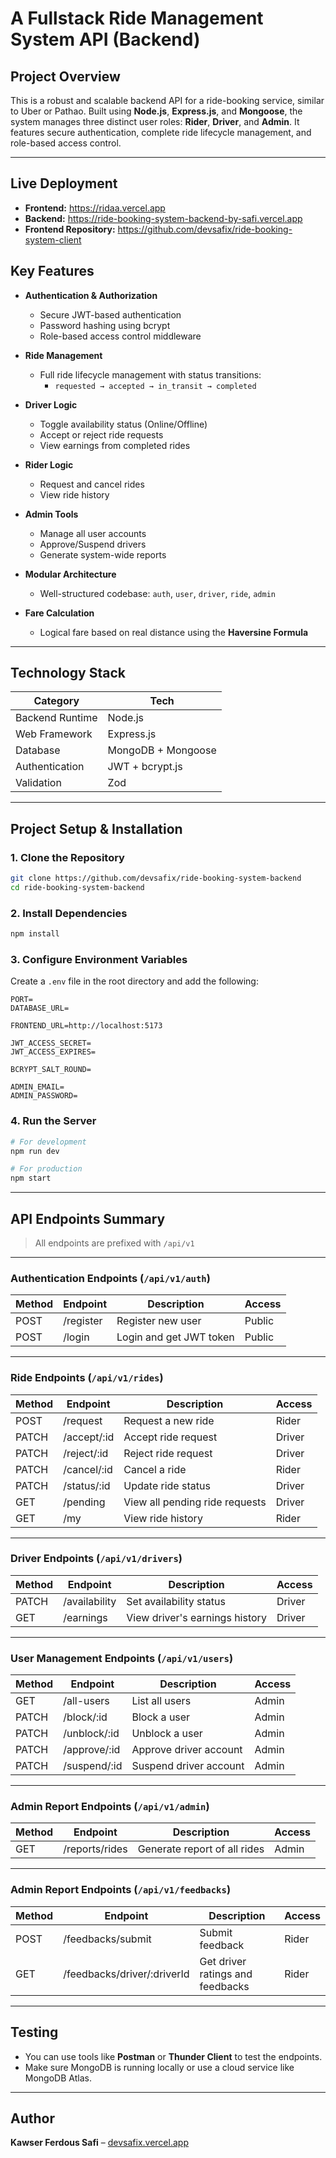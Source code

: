 # A Fullstack Ride Management System API (Backend)

## Project Overview

This is a robust and scalable backend API for a ride-booking service, similar to Uber or Pathao. Built using **Node.js**, **Express.js**, and **Mongoose**, the system manages three distinct user roles: **Rider**, **Driver**, and **Admin**. It features secure authentication, complete ride lifecycle management, and role-based access control.

---

## Live Deployment

- **Frontend:** https://ridaa.vercel.app
- **Backend:** https://ride-booking-system-backend-by-safi.vercel.app
- **Frontend Repository:** https://github.com/devsafix/ride-booking-system-client

## Key Features

- **Authentication & Authorization**

  - Secure JWT-based authentication
  - Password hashing using bcrypt
  - Role-based access control middleware

- **Ride Management**

  - Full ride lifecycle management with status transitions:
    - `requested → accepted → in_transit → completed`

- **Driver Logic**

  - Toggle availability status (Online/Offline)
  - Accept or reject ride requests
  - View earnings from completed rides

- **Rider Logic**

  - Request and cancel rides
  - View ride history

- **Admin Tools**

  - Manage all user accounts
  - Approve/Suspend drivers
  - Generate system-wide reports

- **Modular Architecture**

  - Well-structured codebase: `auth`, `user`, `driver`, `ride`, `admin`

- **Fare Calculation**
  - Logical fare based on real distance using the **Haversine Formula**

---

## Technology Stack

| Category        | Tech               |
| --------------- | ------------------ |
| Backend Runtime | Node.js            |
| Web Framework   | Express.js         |
| Database        | MongoDB + Mongoose |
| Authentication  | JWT + bcrypt.js    |
| Validation      | Zod                |

---

## Project Setup & Installation

### 1. Clone the Repository

```bash
git clone https://github.com/devsafix/ride-booking-system-backend
cd ride-booking-system-backend
```

### 2. Install Dependencies

```bash
npm install
```

### 3. Configure Environment Variables

Create a `.env` file in the root directory and add the following:

```env
PORT=
DATABASE_URL=

FRONTEND_URL=http://localhost:5173

JWT_ACCESS_SECRET=
JWT_ACCESS_EXPIRES=

BCRYPT_SALT_ROUND=

ADMIN_EMAIL=
ADMIN_PASSWORD=
```

### 4. Run the Server

```bash
# For development
npm run dev

# For production
npm start
```

---

## API Endpoints Summary

> All endpoints are prefixed with `/api/v1`

---

### Authentication Endpoints (`/api/v1/auth`)

| Method | Endpoint  | Description             | Access |
| ------ | --------- | ----------------------- | ------ |
| POST   | /register | Register new user       | Public |
| POST   | /login    | Login and get JWT token | Public |

---

### Ride Endpoints (`/api/v1/rides`)

| Method | Endpoint     | Description                    | Access |
| ------ | ------------ | ------------------------------ | ------ |
| POST   | /request     | Request a new ride             | Rider  |
| PATCH  | /accept/\:id | Accept ride request            | Driver |
| PATCH  | /reject/\:id | Reject ride request            | Driver |
| PATCH  | /cancel/\:id | Cancel a ride                  | Rider  |
| PATCH  | /status/\:id | Update ride status             | Driver |
| GET    | /pending     | View all pending ride requests | Driver |
| GET    | /my          | View ride history              | Rider  |

---

### Driver Endpoints (`/api/v1/drivers`)

| Method | Endpoint      | Description                    | Access |
| ------ | ------------- | ------------------------------ | ------ |
| PATCH  | /availability | Set availability status        | Driver |
| GET    | /earnings     | View driver's earnings history | Driver |

---

### User Management Endpoints (`/api/v1/users`)

| Method | Endpoint      | Description            | Access |
| ------ | ------------- | ---------------------- | ------ |
| GET    | /all-users    | List all users         | Admin  |
| PATCH  | /block/\:id   | Block a user           | Admin  |
| PATCH  | /unblock/\:id | Unblock a user         | Admin  |
| PATCH  | /approve/\:id | Approve driver account | Admin  |
| PATCH  | /suspend/\:id | Suspend driver account | Admin  |

---

### Admin Report Endpoints (`/api/v1/admin`)

| Method | Endpoint       | Description                  | Access |
| ------ | -------------- | ---------------------------- | ------ |
| GET    | /reports/rides | Generate report of all rides | Admin  |

---

### Admin Report Endpoints (`/api/v1/feedbacks`)

| Method | Endpoint                     | Description                      | Access |
| ------ | ---------------------------- | -------------------------------- | ------ |
| POST   | /feedbacks/submit            | Submit feedback                  | Rider  |
| GET    | /feedbacks/driver/\:driverId | Get driver ratings and feedbacks | Rider  |

---

## Testing

- You can use tools like **Postman** or **Thunder Client** to test the endpoints.
- Make sure MongoDB is running locally or use a cloud service like MongoDB Atlas.

---

## Author

**Kawser Ferdous Safi** – [devsafix.vercel.app](https://devsafix.vercel.app)
